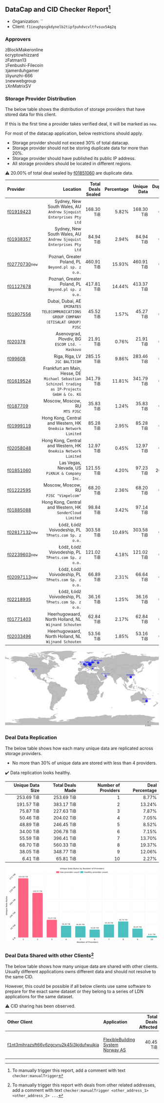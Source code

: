 ## DataCap and CID Checker Report[^1]
 - Organization: ``
 - Client: `f1ieughpsgkdynelb2tipfpuhdvcvltfvsuv54q2q`
### Approvers
`2`BlockMakeronline<br/>`6`cryptowhizzard<br/>`2`Fatman13<br/>`1`Fenbushi-Filecoin<br/>`3`jamerduhgamer<br/>`1`liyunzhi-666<br/>`1`newwebgroup<br/>`1`XnMatrixSV


### Storage Provider Distribution
The below table shows the distribution of storage providers that have stored data for this client.

If this is the first time a provider takes verified deal, it will be marked as `new`.

For most of the datacap application, below restrictions should apply.
 - Storage provider should not exceed 30% of total datacap.
 - Storage provider should not be storing duplicate data for more than 20%.
 - Storage provider should have published its public IP address.
 - All storage providers should be located in different regions.

⚠️ 20.00% of total deal sealed by [f01851060](https://filfox.info/en/address/f01851060) are duplicate data.

| Provider                                                    |                                                                                           Location | Total Deals Sealed | Percentage | Unique Data | Duplicate Deals |
| :---------------------------------------------------------- | -------------------------------------------------------------------------------------------------: | -----------------: | ---------: | ----------: | --------------: |
| [f01919423](https://filfox.info/en/address/f01919423)       |                              Sydney, New South Wales, AU<br/>`Andrew Sjoquist Enterprises Pty Ltd` |         168.30 TiB |      5.82% |  168.30 TiB |           0.00% |
| [f01938357](https://filfox.info/en/address/f01938357)       |                              Sydney, New South Wales, AU<br/>`Andrew Sjoquist Enterprises Pty Ltd` |          84.94 TiB |      2.94% |   84.94 TiB |           0.00% |
| [f02770730](https://filfox.info/en/address/f02770730)`new`  |                                              Poznań, Greater Poland, PL<br/>`Beyond.pl sp. z o.o.` |         460.91 TiB |     15.93% |  460.91 TiB |           0.00% |
| [f01127678](https://filfox.info/en/address/f01127678)       |                                              Poznań, Greater Poland, PL<br/>`Beyond.pl sp. z o.o.` |         417.81 TiB |     14.44% |  413.37 TiB |           1.06% |
| [f01907556](https://filfox.info/en/address/f01907556)       |             Dubai, Dubai, AE<br/>`EMIRATES TELECOMMUNICATIONS GROUP COMPANY (ETISALAT GROUP) PJSC` |          45.52 TiB |      1.57% |   45.27 TiB |           0.55% |
| [f020378](https://filfox.info/en/address/f020378)           |                                                 Asenovgrad, Plovdiv, BG<br/>`ESCOM Ltd. - Haskovo` |          21.91 TiB |      0.76% |   21.91 TiB |           0.00% |
| [f099608](https://filfox.info/en/address/f099608)           |                                                                  Riga, Riga, LV<br/>`JSC BALTICOM` |         285.15 TiB |      9.86% |  283.46 TiB |           0.59% |
| [f01619524](https://filfox.info/en/address/f01619524)       | Frankfurt am Main, Hesse, DE<br/>`Michael Sebastian Schinzel trading as IP-Projects GmbH & Co. KG` |         341.79 TiB |     11.81% |  341.79 TiB |           0.00% |
| [f0187709](https://filfox.info/en/address/f0187709)         |                                                                  Moscow, Moscow, RU<br/>`MTS PJSC` |          35.83 TiB |      1.24% |   35.83 TiB |           0.00% |
| [f01999119](https://filfox.info/en/address/f01999119)       |                                   Hong Kong, Central and Western, HK<br/>`OneAsia Network Limited` |          85.28 TiB |      2.95% |   85.28 TiB |           0.00% |
| [f02058048](https://filfox.info/en/address/f02058048)       |                                   Hong Kong, Central and Western, HK<br/>`OneAsia Network Limited` |          12.97 TiB |      0.45% |   12.97 TiB |           0.00% |
| [f01851060](https://filfox.info/en/address/f01851060)       |                                                  Las Vegas, Nevada, US<br/>`PiKNiK & Company Inc.` |         121.55 TiB |      4.20% |   97.23 TiB |          20.00% |
| [f01222595](https://filfox.info/en/address/f01222595)       |                                                          Moscow, Moscow, RU<br/>`PJSC "Vimpelcom"` |          68.20 TiB |      2.36% |   68.20 TiB |           0.00% |
| [f01885088](https://filfox.info/en/address/f01885088)       |                                       Hong Kong, Central and Western, HK<br/>`SonderCloud Limited` |          98.84 TiB |      3.42% |   97.14 TiB |           1.72% |
| [f02817132](https://filfox.info/en/address/f02817132)`new`  |                                             Łódź, Łódź Voivodeship, PL<br/>`TPnets.com Sp. z o.o.` |         303.58 TiB |     10.49% |  303.58 TiB |           0.00% |
| [f02239603](https://filfox.info/en/address/f02239603)`new`  |                                             Łódź, Łódź Voivodeship, PL<br/>`TPnets.com Sp. z o.o.` |         121.02 TiB |      4.18% |  121.02 TiB |           0.00% |
| [f02097113](https://filfox.info/en/address/f02097113)`new`  |                                             Łódź, Łódź Voivodeship, PL<br/>`TPnets.com Sp. z o.o.` |          66.89 TiB |      2.31% |   66.64 TiB |           0.37% |
| [f02218935](https://filfox.info/en/address/f02218935)       |                                             Łódź, Łódź Voivodeship, PL<br/>`TPnets.com Sp. z o.o.` |          36.16 TiB |      1.25% |   36.16 TiB |           0.00% |
| [f01771403](https://filfox.info/en/address/f01771403)       |                                            Heerhugowaard, North Holland, NL<br/>`Wijnand Schouten` |          62.84 TiB |      2.17% |   62.84 TiB |           0.00% |
| [f02033496](https://filfox.info/en/address/f02033496)       |                                            Heerhugowaard, North Holland, NL<br/>`Wijnand Schouten` |          53.56 TiB |      1.85% |   53.16 TiB |           0.76% |

<img src="https://raw.githubusercontent.com/data-preservation-programs/filplus-checker-assets/main/filecoin-project/filecoin-plus-large-datasets/issues/928/1706592648454.png"/>

### Deal Data Replication
The below table shows how each many unique data are replicated across storage providers.

- No more than 30% of unique data are stored with less than 4 providers.

✔️ Data replication looks healthy.

| Unique Data Size | Total Deals Made | Number of Providers | Deal Percentage |
| ---------------: | ---------------: | ------------------: | --------------: |
|       253.69 TiB |       253.69 TiB |                   1 |           8.77% |
|       191.57 TiB |       383.17 TiB |                   2 |          13.24% |
|        75.87 TiB |       227.63 TiB |                   3 |           7.87% |
|        50.46 TiB |       204.02 TiB |                   4 |           7.05% |
|        48.89 TiB |       246.45 TiB |                   5 |           8.52% |
|        34.00 TiB |       206.78 TiB |                   6 |           7.15% |
|        55.59 TiB |       396.41 TiB |                   7 |          13.70% |
|        68.70 TiB |       560.33 TiB |                   8 |          19.37% |
|        38.05 TiB |       348.77 TiB |                   9 |          12.06% |
|         6.41 TiB |        65.81 TiB |                  10 |           2.27% |

<img src="https://raw.githubusercontent.com/data-preservation-programs/filplus-checker-assets/main/filecoin-project/filecoin-plus-large-datasets/issues/928/1706592649181.png"/>

### Deal Data Shared with other Clients[^3]
The below table shows how many unique data are shared with other clients.
Usually different applications owns different data and should not resolve to the same CID.

However, this could be possible if all below clients use same software to prepare for the exact same dataset or they belong to a series of LDN applications for the same dataset.

⚠️ CID sharing has been observed.

| Other Client                                                                                                          | Application                                                                                                       | Total Deals Affected | Unique CIDs | Approvers                                                                                               |
| :-------------------------------------------------------------------------------------------------------------------- | :---------------------------------------------------------------------------------------------------------------- | -------------------: | ----------: | :------------------------------------------------------------------------------------------------------ |
| [f1nt3mihrazsft66v6zgcyru2k45i3kjdufwujkia](https://filfox.info/en/address/f1nt3mihrazsft66v6zgcyru2k45i3kjdufwujkia) | [FlexibleBuilding System Norway AS](https://github.com/filecoin-project/filecoin-plus-large-datasets/issues/1596) |            40.45 TiB |       1,273 | `1`BlockMakeronline<br/>`1`cryptowhizzard<br/>`3`jamerduhgamer<br/>`2`laurarenpanda<br/>`2`liyunzhi-666 |

[^1]: To manually trigger this report, add a comment with text `checker:manualTrigger`

[^2]: Deals from those addresses are combined into this report as they are specified with `checker:manualTrigger`

[^3]: To manually trigger this report with deals from other related addresses, add a comment with text `checker:manualTrigger <other_address_1> <other_address_2> ...`
